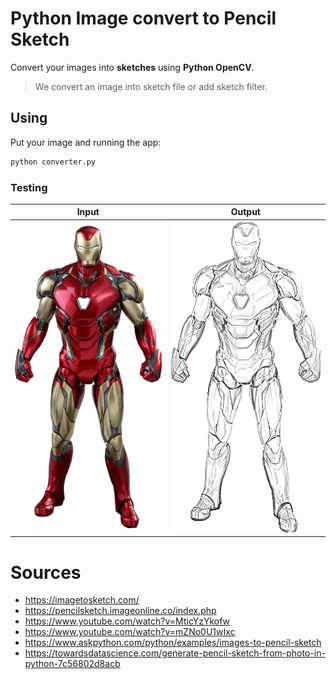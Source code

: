 # Python Image convert to Pencil Sketch

Convert your images into **sketches** using **Python OpenCV**.

> We convert an image into sketch file or add sketch filter.

## Using

Put your image and running the app:

```sh
python converter.py
```

### Testing

| Input | Output |
| ----- | ------ |
| ![Python Image convert to Pencil Sketch](input.png) | ![Python Image convert to Pencil Sketch](output.jpg) |

# Sources

- https://imagetosketch.com/
- https://pencilsketch.imageonline.co/index.php
- https://www.youtube.com/watch?v=MticYzYkofw
- https://www.youtube.com/watch?v=mZNo0U1wIxc
- https://www.askpython.com/python/examples/images-to-pencil-sketch
- https://towardsdatascience.com/generate-pencil-sketch-from-photo-in-python-7c56802d8acb
